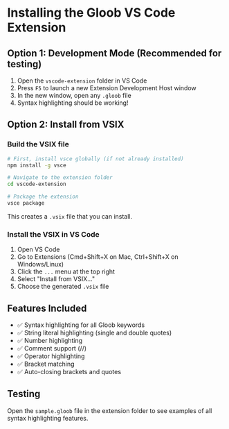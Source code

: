 # Installing the Gloob VS Code Extension

## Option 1: Development Mode (Recommended for testing)

1. Open the `vscode-extension` folder in VS Code
2. Press `F5` to launch a new Extension Development Host window
3. In the new window, open any `.gloob` file
4. Syntax highlighting should be working!

## Option 2: Install from VSIX

### Build the VSIX file

```bash
# First, install vsce globally (if not already installed)
npm install -g vsce

# Navigate to the extension folder
cd vscode-extension

# Package the extension
vsce package
```

This creates a `.vsix` file that you can install.

### Install the VSIX in VS Code

1. Open VS Code
2. Go to Extensions (Cmd+Shift+X on Mac, Ctrl+Shift+X on Windows/Linux)
3. Click the `...` menu at the top right
4. Select "Install from VSIX..."
5. Choose the generated `.vsix` file

## Features Included

- ✅ Syntax highlighting for all Gloob keywords
- ✅ String literal highlighting (single and double quotes)
- ✅ Number highlighting
- ✅ Comment support (//)
- ✅ Operator highlighting
- ✅ Bracket matching
- ✅ Auto-closing brackets and quotes

## Testing

Open the `sample.gloob` file in the extension folder to see examples of all syntax highlighting features.

